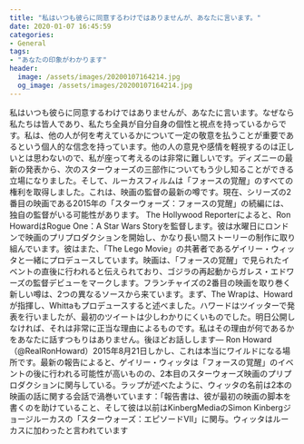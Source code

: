 ```yaml
---
title: "私はいつも彼らに同意するわけではありませんが、あなたに言います。"
date: 2020-01-07 16:45:59
categories:
- General
tags:
- "あなたの印象がわかります"
header:
  image: /assets/images/20200107164214.jpg
  og_image: /assets/images/20200107164214.jpg
---
```


私はいつも彼らに同意するわけではありませんが、あなたに言います。なぜなら私たちは皆人であり、私たち全員が自分自身の個性と視点を持っているからです。私は、他の人が何を考えているかについて一定の敬意を払うことが重要であるという個人的な信念を持っています。他の人の意見や感情を軽視するのは正しいとは思わないので、私が座って考えるのは非常に難しいです。ディズニーの最新の発表から、次のスターウォーズの三部作についてもう少し知ることができる立場になりました。そして、ルーカスフィルムは「フォースの覚醒」のすべての権利を取得しました。これは、映画の監督の最新の噂です。現在、シリーズの2番目の映画である2015年の「スターウォーズ：フォースの覚醒」の続編には、独自の監督がいる可能性があります。 The Hollywood Reporterによると、Ron HowardはRogue One：A Star Wars Storyを監督します。彼は水曜日にロンドンで映画のプリプロダクションを開始し、かなり長い間ストーリーの制作に取り組んでいます。彼はまた、「The Lego Movie」の共著者であるゲイリー・ウィッタと一緒にプロデュースしています。映画は、「フォースの覚醒」で見られたイベントの直後に行われると伝えられており、ゴジラの再起動からガレス・エドワーズの監督デビューをマークします。フランチャイズの2番目の映画を取り巻く新しい噂は、2つの異なるソースから来ています。まず、The Wrapは、Howardが指揮し、Whittaもプロデュースすると述べました。ハワードはツイッターで発表を行いましたが、最初のツイートは少しわかりにくいものでした。明日公開しなければ、それは非常に正当な理由によるものです。私はその理由が何であるかをあなたに話すつもりはありません。後ほどお話しします— Ron Howard（@RealRonHoward）2015年8月21日しかし、これは本当にワイルドになる場所です。最新の報告によると、ゲイリー・ウィッタは「フォースの覚醒」のイベントの後に行われる可能性が高いものの、2本目のスターウォーズ映画のプリプロダクションに関与している。ラップが述べたように、ウィッタの名前は2本の映画の話に関する会話で渦巻いています：「報告書は、彼が最初の映画の脚本を書くのを助けていること、そして彼は以前はKinbergMediaのSimon Kinbergジョージルーカスの「スターウォーズ：エピソードVII」に関与。ウィッタはルーカスに加わったと言われています
